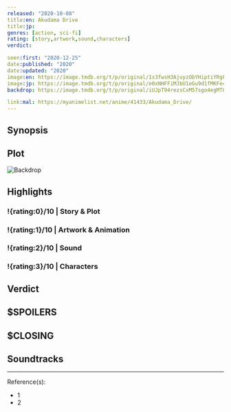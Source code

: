 ```yaml
---
released: "2020-10-08"
title:en: Akudama Drive
title:jp:
genres: [action, sci-fi]
rating: [story,artwork,sound,characters]
verdict:

seen:first: "2020-12-25"
date:published: "2020"
date:updated: "2020"
image:en: https://image.tmdb.org/t/p/original/1s3fwsH3AjuyzObYHiptiYRgFa.jpg
image:jp: https://image.tmdb.org/t/p/original/e0xNHFFiMJbU1eGu9d1fMKFecr7.jpg
backdrop: https://image.tmdb.org/t/p/original/iUJpT94rezsCxM57sgo4egMTOyz.jpg

link:mal: https://myanimelist.net/anime/41433/Akudama_Drive/
---
```



## Synopsis

## Plot

![Backdrop]()

## Highlights

### !{rating:0}/10 | Story & Plot

### !{rating:1}/10 | Artwork & Animation

### !{rating:2}/10 | Sound

### !{rating:3}/10 | Characters

## Verdict

## $SPOILERS

## $CLOSING

## Soundtracks

***
Reference(s):

- 1
- 2
